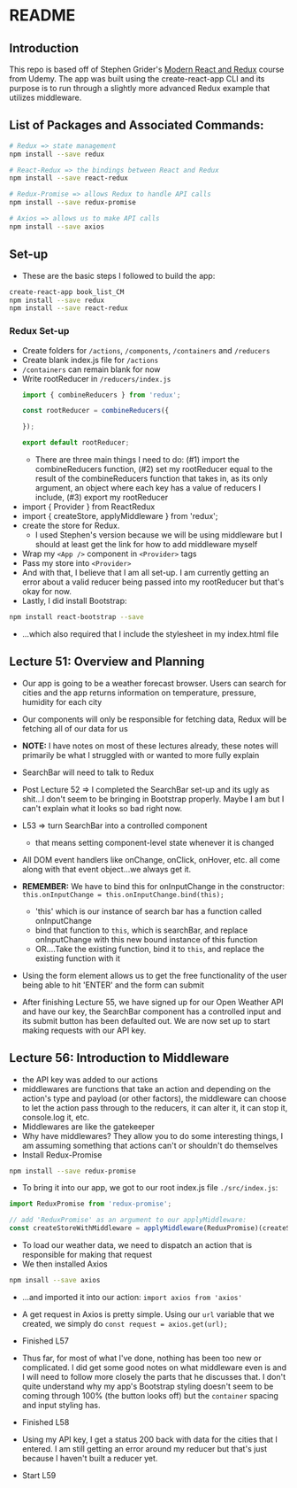 # README

## Introduction
This repo is based off of Stephen Grider's [Modern React and Redux](#) course from Udemy.
The app was built using the create-react-app CLI and its purpose is to run through a slightly more advanced Redux example that utilizes middleware.

## List of Packages and Associated Commands:
```sh
# Redux => state management
npm install --save redux

# React-Redux => the bindings between React and Redux
npm install --save react-redux

# Redux-Promise => allows Redux to handle API calls
npm install --save redux-promise

# Axios => allows us to make API calls
npm install --save axios


```

## Set-up
- These are the basic steps I followed to build the app:

```sh
create-react-app book_list_CM
npm install --save redux
npm install --save react-redux
```

### Redux Set-up
- Create folders for `/actions`, `/components`, `/containers` and `/reducers`
- Create blank index.js file for `/actions`
- `/containers` can remain blank for now
- Write rootReducer in `/reducers/index.js`
  ```js
  import { combineReducers } from 'redux';

  const rootReducer = combineReducers({

  });

  export default rootReducer;
  ```
  - There are three main things I need to do: (#1) import the combineReducers function, (#2) set my
  rootReducer equal to the result of the combineReducers function that takes in, as its only argument, 
  an object where each key has a value of reducers I include, (#3) export my rootReducer
- import { Provider } from ReactRedux
- import { createStore, applyMiddleware } from 'redux';
- create the store for Redux.  
  - I used Stephen's version because we will be using middleware but I should at least get the link for
  how to add middleware myself
- Wrap my `<App />` component in `<Provider>` tags
- Pass my store into `<Provider>`
- And with that, I believe that I am all set-up.  I am currently getting an error about a valid reducer being passed into my rootReducer but that's okay for now.
- Lastly, I did install Bootstrap:
```sh
npm install react-bootstrap --save
```
  - ...which also required that I include the stylesheet in my index.html file

## Lecture 51: Overview and Planning
- Our app is going to be a weather forecast browser.  Users can search for cities and
the app returns information on temperature, pressure, humidity for each city
- Our components will only be responsible for fetching data, Redux will be fetching all
of our data for us
- **NOTE:** I have notes on most of these lectures already, these notes will primarily
be what I struggled with or wanted to more fully explain
- SearchBar will need to talk to Redux

- Post Lecture 52 => I completed the SearchBar set-up and its ugly as shit...I don't seem
to be bringing in Bootstrap properly.  Maybe I am but I can't explain what it looks so bad
right now.

- L53 => turn SearchBar into a controlled component
  - that means setting component-level state whenever it is changed
- All DOM event handlers like onChange, onClick, onHover, etc. all come along with that
event object...we always get it.
- **REMEMBER:** We have to bind this for onInputChange in the constructor:
`this.onInputChange = this.onInputChange.bind(this);`
  - 'this' which is our instance of search bar has a function called onInputChange
  - bind that function to `this`, which is searchBar, and replace onInputChange with
  this new bound instance of this function
  - OR....Take the existing function, bind it to `this`, and replace the existing function
  with it

- Using the form element allows us to get the free functionality of the user being able 
to hit 'ENTER' and the form can submit

- After finishing Lecture 55, we have signed up for our Open Weather API and have our key,
the SearchBar component has a controlled input and its submit button has been defaulted
out.  We are now set up to start making requests with our API key.

## Lecture 56: Introduction to Middleware
- the API key was added to our actions
- middlewares are functions that take an action and depending on the action's type and
payload (or other factors), the middleware can choose to let the action pass through to
the reducers, it can alter it, it can stop it, console.log it, etc.  
- Middlewares are like the gatekeeper
- Why have middlewares?  They allow you to do some interesting things, I am assuming
something that actions can't or shouldn't do themselves
- Install Redux-Promise

```sh
npm install --save redux-promise
```
- To bring it into our app, we got to our root index.js file `./src/index.js`:
```js
import ReduxPromise from 'redux-promise';

// add 'ReduxPromise' as an argument to our applyMiddleware:
const createStoreWithMiddleware = applyMiddleware(ReduxPromise)(createStore);

```
- To load our weather data, we need to dispatch an action that is responsible for making
that request
- We then installed Axios
```sh
npm insall --save axios
```
- ...and imported it into our action: `import axios from 'axios'`
- A get request in Axios is pretty simple.  Using our `url` variable that we created, 
we simply do `const request = axios.get(url);`
- Finished L57
- Thus far, for most of what I've done, nothing has been too new or complicated.  I did
get some good notes on what middleware even is and I will need to follow more closely
the parts that he discusses that.  I don't quite understand why my app's Bootstrap
styling doesn't seem to be coming through 100% (the button looks off) but the `container`
spacing and input styling has.

- Finished L58
- Using my API key, I get a status 200 back with data for the cities that I entered.  I am 
still getting an error around my reducer but that's just because I haven't built a reducer yet.

- Start L59










